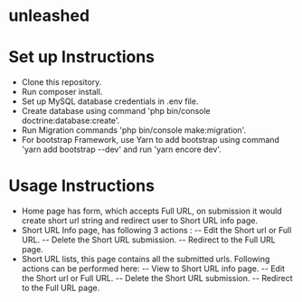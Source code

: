 # unleashed
# Set up Instructions
- Clone this repository.
- Run composer install.
- Set up MySQL database credentials in .env file.
- Create database using command 'php bin/console doctrine:database:create'.
- Run Migration commands 'php bin/console make:migration'.
- For bootstrap Framework, use Yarn to add bootstrap using command 'yarn add bootstrap --dev' and run 'yarn encore dev'.

# Usage Instructions
- Home page has form, which accepts Full URL, on submission it would create short url string and redirect user to Short URL info page.
- Short URL Info page, has following 3 actions :
  -- Edit the Short url or Full URL.
  -- Delete the Short URL submission.
  -- Redirect to the Full URL page.
- Short URL lists, this page contains all the submitted urls. Following actions can be performed here:
  -- View to Short URL info page.
  -- Edit the Short url or Full URL.
  -- Delete the Short URL submission.
  -- Redirect to the Full URL page.
